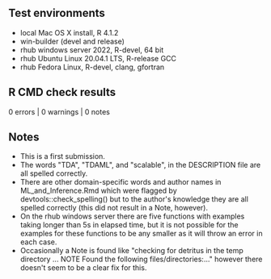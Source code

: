 
## Test environments
* local Mac OS X install, R 4.1.2
* win-builder (devel and release)
* rhub windows server 2022, R-devel, 64 bit
* rhub Ubuntu Linux 20.04.1 LTS, R-release GCC
* rhub Fedora Linux, R-devel, clang, gfortran

## R CMD check results

0 errors | 0 warnings | 0 notes

## Notes

* This is a first submission.
* The words "TDA", "TDAML", and "scalable", in the DESCRIPTION file are all spelled correctly. 
* There are other domain-specific words and author names in ML_and_Inference.Rmd which were flagged by devtools::check_spelling() but to the author's knowledge they are all spelled correctly (this did not result in a Note, however).
* On the rhub windows server there are five functions with examples taking longer than 5s in elapsed time, but it is not possible for the examples for these functions to be any smaller as it will throw an error in each case.
* Occasionally a Note is found like "checking for detritus in the temp directory ... NOTE
  Found the following files/directories:..." however there doesn't seem to be a clear fix for this.
